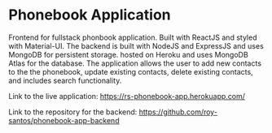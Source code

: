 # Phonebook Application
Frontend for fullstack phonbook application. Built with ReactJS and styled with Material-UI. The backend is built with NodeJS and ExpressJS and uses MongoDB for persistent storage. hosted on Heroku and uses MongoDB Atlas for the database. The application allows the user to add new contacts to the the phonebook, update existing contacts, delete existing contacts, and includes search functionality.

Link to the live application: https://rs-phonebook-app.herokuapp.com/

Link to the repository for the backend: https://github.com/roy-santos/phonebook-app-backend